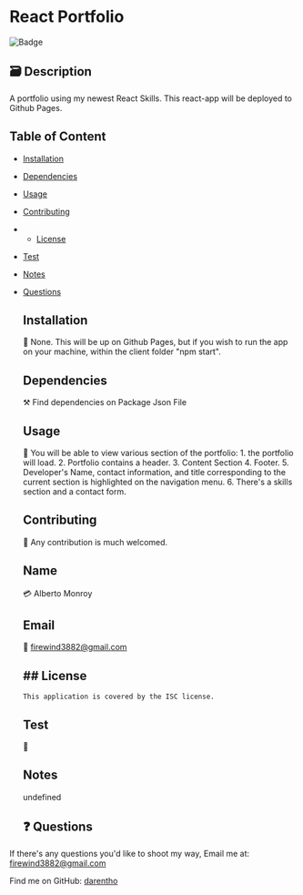 # React Portfolio

  ![Badge](https://img.shields.io/badge/License-ISC-blue.svg)

  ## 🗃️ Description  
  A portfolio using my newest React Skills. This react-app will be deployed to Github Pages. 

  ## Table of Content
- [Installation](#Installation)
- [Dependencies](#Dependencies)
- [Usage](#Usage)
- [Contributing](#Contributing)
- - [License](#license)
- [Test](#Test)
- [Notes](#Notes)
- [Questions](#Questions)

  ## Installation 
  💽 None. This will be up on Github Pages, but if you wish to run the app on your machine, within the client folder "npm start". 

  ## Dependencies 
  ⚒️ Find dependencies on Package Json File 

  ## Usage 
  🦮 You will be able to view various section of the portfolio: 1. the portfolio will load. 2. Portfolio contains a header. 3. Content Section 4. Footer. 5. Developer's Name, contact information, and title corresponding to the current section is highlighted on the navigation menu. 6. There's a skills section and a contact form. 

  ## Contributing 
  🤝 Any contribution is much welcomed. 

  ## Name 
  💳 Alberto Monroy

  ## Email 
  📧 firewind3882@gmail.com

  ## ## License
      This application is covered by the ISC license.

  ## Test 
  🧪 

  ## Notes 
  undefined

  ## ❓ Questions

If there's any questions you'd like to shoot my way, Email me at: firewind3882@gmail.com 
  
Find me on GitHub: [darentho](https://github.com/darentho)
  
  